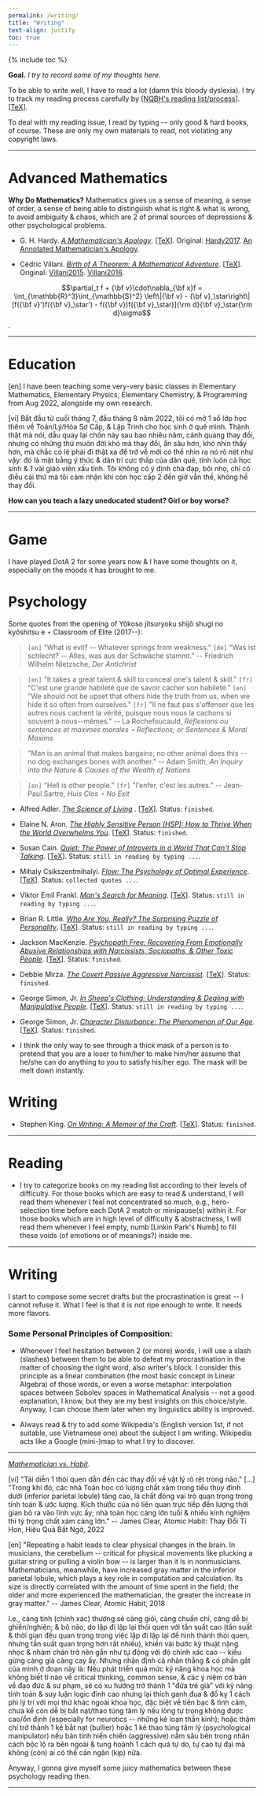 ```yaml
---
permalink: /writing/
title: "Writing"
text-align: justify
toc: true
---
```

{% include toc %}

**Goal.** *I try to record some of my thoughts here.*

To be able to write well, I have to read a lot (damn this bloody dyslexia). I try to track my reading process carefully by [[NQBH's reading list/process](https://github.com/NQBH/hobby/blob/master/book/NQBH_book.pdf)]. [[TeX](https://github.com/NQBH/hobby/blob/master/book/NQBH_book.tex)].

To deal with my reading issue, I read by typing -- only good & hard books, of course. These are only my own materials to read, not violating any copyright laws.

------

Advanced Mathematics
======

**Why Do Mathematics?** Mathematics gives us a sense of meaning, a sense of order, a sense of being able to distinguish what is right & what is wrong, to avoid ambiguity & chaos, which are 2 of primal sources of depressions & other psychological problems.

- G. H. Hardy. [*A Mathematician's Apology*](https://github.com/NQBH/hobby/blob/master/advanced_mathematics/Hardy2017/NQBH_Hardy2017.pdf). [[TeX](https://github.com/NQBH/hobby/blob/master/advanced_mathematics/Hardy2017/NQBH_Hardy2017.tex)]. Original: [Hardy2017](https://github.com/NQBH/reference/blob/master/Hardy2017.pdf). [An Annotated Mathematician's Apology](https://github.com/NQBH/reference/blob/master/Hardy2022.pdf).

- Cédric Villani. [*Birth of A Theorem: A Mathematical Adventure*](https://github.com/NQBH/hobby/blob/master/advanced_mathematics/Villani2015/NQBH_Villani2015.pdf). [[TeX](https://github.com/NQBH/hobby/blob/master/advanced_mathematics/Villani2015/NQBH_Villani2015.tex)]. Original: [Villani2015](https://github.com/NQBH/reference/blob/master/Villani2015.epub). [Villani2016](https://github.com/NQBH/reference/blob/master/Villani2016.epub).

$$\partial_t f + {\bf v}\cdot\nabla_{\bf x}f = \int_{\mathbb{R}^3}\int_{\mathbb{S}^2} \left\|{\bf v} - {\bf v}_\star\right\|[f({\bf v}')f({\bf v}_\star') - f({\bf v})f({\bf v}_\star)]{\rm d}{\bf v}_\star{\rm d}\sigma$$.

------

Education
======

[en] I have been teaching some very-very basic classes in Elementary Mathematics, Elementary Physics, Elementary Chemistry, & Programming from Aug 2022, alongside my own research.

[vi] Bắt đầu từ cuối tháng 7, đầu tháng 8 năm 2022, tôi có mở 1 số lớp học thêm về Toán/Lý/Hóa Sơ Cấp, & Lập Trình cho học sinh ở quê mình. Thành thật mà nói, dẫu quay lại chốn này sau bao nhiêu năm, cảnh quang thay đổi, nhưng có những thứ muôn đời khó mà thay đổi, ẩn sâu hơn, khó nhìn thấy hơn, mà chắc có lẽ phải đi thật xa để trở về mới có thể nhìn ra nó rõ nét như vậy: đó là mặt bằng ý thức & dân trí cực thấp của dân quê, tính luôn cả học sinh & 1 vài giáo viên xấu tính. Tôi không có ý định chà đạp, bôi nhọ, chỉ có điều cái thứ mà tôi cảm nhận khi còn học cấp 2 đến giờ vẫn thế, không hề thay đổi.

**How can you teach a lazy uneducated student? Girl or boy worse?**

------

Game
======

I have played DotA 2 for some years now & I have some thoughts on it, especially on the moods it has brought to me.

Psychology
======

Some quotes from the opening of Yôkoso jitsuryoku shijô shugi no kyôshitsu e $\star$ Classroom of Elite (2017--):

> `[en]` "What is evil? -- Whatever springs from weakness." `[de]` "Was ist schlecht? -- Alles, was aus der Schwäche stammt." -- Friedrich Wilhelm Nietzsche, *Der Antichrist*

> `[en]` "It takes a great talent & skill to conceal one's talent & skill." `[fr]` "C'est une grande habileté que de savoir cacher son habileté." `[en]` "We should not be upset that others hide the truth from us, when we hide it so often from ourselves." `[fr]` "Il ne faut pas s'offenser que les autres nous cachent la vérité, puisque nous nous la cachons si souvent à nous--mêmes." -- La Rochefoucauld, *Réflexions ou sentences et maximes morales $\star$ Reflections; or Sentences & Moral Maxims*

> "Man is an animal that makes bargains; no other animal does this -- no dog exchanges bones with another." -- Adam Smith, *An Inquiry into the Nature & Causes of the Wealth of Nations*

> `[en]` "Hell is other people." `[fr]` "l'enfer, c'est les autres." -- Jean-Paul Sartre, *Huis Clos $\star$ No Exit*

- Alfred Adler. [*The Science of Living*](https://github.com/NQBH/hobby/blob/master/psychology/Adler2013/NQBH_Adler2013.pdf)
. [[TeX](https://github.com/NQBH/hobby/blob/master/psychology/Adler2013/NQBH_Adler2013.tex)]. Status: `finished`.

- Elaine N. Aron. [*The Highly Sensitive Person (HSP): How to Thrive When the World Overwhelms You*](https://github.com/NQBH/hobby/blob/master/psychology/Aron2013/NQBH_Aron2013.pdf). [[TeX](https://github.com/NQBH/hobby/blob/master/psychology/Aron2013/NQBH_Aron2013.tex)]. Status: `finished`.

- Susan Cain. [*Quiet: The Power of Introverts in a World That Can't Stop Talking*](https://github.com/NQBH/hobby/blob/master/psychology/Cain2013/NQBH_Cain2013.pdf). [[TeX](https://github.com/NQBH/hobby/blob/master/psychology/Cain2013/NQBH_Cain2013.tex)]. Status: `still in reading by typing ...`.

- Mihaly Csikszentmihalyi. [*Flow: The Psychology of Optimal Experience*](https://github.com/NQBH/hobby/blob/master/psychology/Csikszentmihalyi_flow/NQBH_Csikszentmihalyi_flow.pdf). [[TeX](https://github.com/NQBH/hobby/blob/master/psychology/Csikszentmihalyi_flow/NQBH_Csikszentmihalyi_flow.tex)]. Status: `collected quotes ...`.

- Viktor Emil Frankl. [*Man's Search for Meaning*](https://github.com/NQBH/hobby/blob/master/psychology/Frankl2017/NQBH_Frankl2017.pdf). [[TeX](https://github.com/NQBH/hobby/blob/master/psychology/Frankl2017/NQBH_Frankl2017.tex)]. Status: `still in reading by typing ...`.

- Brian R. Little. [*Who Are You, Really? The Surprising Puzzle of Personality*](https://github.com/NQBH/hobby/blob/master/psychology/Little2017/NQBH_Little2017.pdf). [[TeX](https://github.com/NQBH/hobby/blob/master/psychology/Little2017/NQBH_Little2017.tex)]. Status: `still in reading by typing ...`.

- Jackson MacKenzie. [*Psychopath Free: Recovering From Emotionally Abusive Relationships with Narcissists, Sociopaths, & Other Toxic People*](https://github.com/NQBH/hobby/blob/master/psychology/MacKenzie2015/NQBH_MacKenzie2015.pdf). [[TeX](https://github.com/NQBH/hobby/blob/master/psychology/MacKenzie2015/NQBH_MacKenzie2015.tex)]. Status: `finished`.

- Debbie Mirza. [*The Covert Passive Aggressive Narcissist*](https://github.com/NQBH/hobby/blob/master/psychology/Mirza2017/NQBH_Mirza2017.pdf). [[TeX](https://github.com/NQBH/hobby/blob/master/psychology/Mirza2017/NQBH_Mirza2017.tex)]. Status: `finished`.

- George Simon, Jr. [*In Sheep's Clothing: Understanding & Dealing with Manipulative People*](https://github.com/NQBH/hobby/blob/master/psychology/Simon2010/NQBH_Simon2010.pdf). [[TeX](https://github.com/NQBH/hobby/blob/master/psychology/Simon2010/NQBH_Simon2010.tex)]. Status: `still in reading by typing ...`.

- George Simon, Jr. [*Character Disturbance: The Phenomenon of Our Age*](https://github.com/NQBH/hobby/blob/master/psychology/Simon2011/NQBH_Simon2011.pdf). [[TeX](https://github.com/NQBH/hobby/blob/master/psychology/Simon2011/NQBH_Simon2011.tex)]. Status: `finished`.

+ I think the only way to see through a thick mask of a person is to pretend that you are a loser to him/her to make him/her assume that he/she can do anything to you to satisfy his/her ego. The mask will be melt down instantly.

Writing
======

- Stephen King. [*On Writing: A Memoir of the Craft*](https://github.com/NQBH/hobby/blob/master/writing/King2000/NQBH_King2000.pdf). [[TeX](https://github.com/NQBH/hobby/blob/master/writing/King2000/NQBH_King2000.tex)]. Status: `finished`.

------

Reading
======

- I try to categorize books on my reading list according to their levels of difficulty. For those books which are easy to read & understand, I will read them whenever I feel not concentrated so much, e.g., hero-selection time before each DotA 2 match or minipause(s) within it. For those books which are in high level of difficulty & abstractness, I will read them whenever I feel empty, numb [Linkin Park's Numb] to fill these voids (of emotions or of meanings?) inside me.

------

Writing
======

I start to compose some secret drafts but the procrastination is great -- I cannot refuse it. What I feel is that it is not ripe enough to write. It needs more flavors.

### Some Personal Principles of Composition:

- Whenever I feel hesitation between 2 (or more) words, I will use a slash (slashes) between them to be able to defeat my procrastination in the matter of choosing the right word, also writer's block. I consider this principle as a linear combination (the most basic concept in Linear Algebra) of those words, or even a worse metaphor: interpolation spaces between Sobolev spaces in Mathematical Analysis -- not a good explanation, I know, but they are my best insights on this choice/style. Anyway, I can choose them later when my linguistics ability is improved.

- Always read & try to add some Wikipedia's (English version 1st, if not suitable, use Vietnamese one) about the subject I am writing. Wikipedia acts like a Google (mini-)map to what I try to discover.

------

[*Mathematician vs. Habit*](https://github.com/NQBH/hobby/blob/master/psychology/note/mathematician_habit).

[vi] "Tái diễn 1 thói quen dẫn đến các thay đổi về vật lý rõ rệt trong não." [...] "Trong khi đó, các nhà Toán học có lượng chất xám trong tiểu thùy đỉnh dưới (inferior parietal lobule) tăng cao, là chất đóng vai trò quan trọng trong tính toán & ước lượng. Kích thước của nó liên quan trực tiếp đến lượng thời gian bỏ ra vào lĩnh vực ấy; nhà toán học càng lớn tuổi & nhiều kinh nghiệm thì tỷ trọng chất xám càng lớn." -- James Clear, Atomic Habit: Thay Đổi Tí Hon, Hiệu Quả Bất Ngờ, 2022

[en] "Repeating a habit leads to clear physical changes in the brain. In musicians, the cerebellum -- critical for physical movements like plucking a guitar string or pulling a violin bow -- is larger than it is in nonmusicians. Mathematicians, meanwhile, have increased gray matter in the inferior parietal lobule, which plays a key role in computation and calculation. Its size is directly correlated with the amount of time spent in the field; the older and more experienced the mathematician, the greater the increase in gray matter." -- James Clear, Atomic Habit, 2018

I.e., càng tính (chính xác) thường sẽ càng giỏi, càng chuẩn chỉ, càng dễ bị ghiền/nghiện; & bộ não, do lặp đi lặp lại thói quen với tần suất cao (tần suất & thời gian đều quan trọng trong việc lặp đi lặp lại để hình thành thói quen, nhưng tần suất quan trọng hơn rất nhiều), khiến vài bước kỹ thuật nặng nhọc & nhàm chán trở nên gần như tự động với độ chính xác cao -- kiểu gừng càng già càng cay ấy. Nhưng nhận định cá nhân thẳng & có phần gắt của mình ở đoạn này là: Nếu phát triển quá mức kỹ năng khoa học mà không biết tí nào về critical thinking, common sense, & các ý niệm cơ bản về đạo đức & sư phạm, sẽ có xu hướng trở thành 1 "đứa trẻ già" với kỹ năng tính toán & suy luận logic đỉnh cao nhưng lại thích ganh đua & đố kỵ 1 cách phi lý trí với mọi thứ khác ngoài khoa học, đặc biệt về tiền bạc & tình cảm, chưa kể còn dễ bị bắt nạt/thao túng tâm lý nếu lòng tự trọng không được cao/ổn định (especially for neurotics -- những kẻ loạn thần kinh); hoặc thậm chí trở thành 1 kẻ bắt nạt (bullier) hoặc 1 kẻ thao túng tâm lý (psychological manipulator) nếu bản tính hiến chiến (aggressive) nằm sâu bên trong nhân cách bộc lộ ra bên ngoài & tung hoành 1 cách quá tự do, tự cao tự đại mà không (còn) ai có thể cản ngăn (kịp) nữa.

Anyway, I gonna give myself some juicy mathematics between these psychology reading then.

------